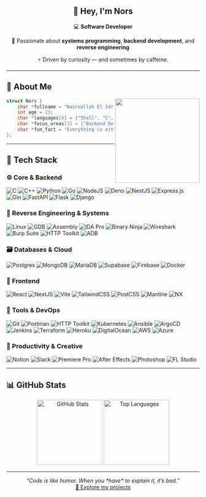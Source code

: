 <h2 align="center">👋 Hey, I'm <strong>Nors</strong></h2>

<p align="center">
  💻 <strong>Software Developer</strong>
</p>
<p align="center">
  🧩 Passionate about <strong>systems programming</strong>, <strong>backend development</strong>, and <strong>reverse engineering</strong>  
</p>
<p align="center">
  ⚡ Driven by curiosity — and sometimes by caffeine.
</p>

---

## 🧠 About Me
<img align="right" width="220" src="https://i.pinimg.com/originals/e4/26/70/e426702edf874b181aced1e2fa5c6cde.gif"/>

```c
struct Nors {
    char *fullname = "Nasroallah El Idrissi";
    int age = 23;
    char *languages[6] = {"Shell", "C", "C++", "Python", "JavaScript", 0};
    char *focus_areas[3] = {"Backend Development", "Systems Programming", "Reverse Engineering"};
    char *fun_fact = "Everything is either a 1 or a 0.";
};
```

---

## 🧩 Tech Stack

### ⚙️ Core & Backend
![C](https://img.shields.io/badge/C-%2300599C.svg?style=for-the-badge&logo=c&logoColor=white)
![C++](https://img.shields.io/badge/C++-%2300599C.svg?style=for-the-badge&logo=cplusplus&logoColor=white)
![Python](https://img.shields.io/badge/Python-3670A0?style=for-the-badge&logo=python&logoColor=ffdd54)
![Go](https://img.shields.io/badge/Go-%2300ADD8.svg?style=for-the-badge&logo=go&logoColor=white)
![NodeJS](https://img.shields.io/badge/Node.js-6DA55F?style=for-the-badge&logo=node.js&logoColor=white)
![Deno](https://img.shields.io/badge/Deno-000000?style=for-the-badge&logo=deno&logoColor=white)
![NestJS](https://img.shields.io/badge/NestJS-E0234E?style=for-the-badge&logo=nestjs&logoColor=white)
![Express.js](https://img.shields.io/badge/Express.js-404D59?style=for-the-badge&logo=express&logoColor=61DAFB)
![Gin](https://img.shields.io/badge/Gin-000000?style=for-the-badge&logo=gin&logoColor=white)
![FastAPI](https://img.shields.io/badge/FastAPI-005571?style=for-the-badge&logo=fastapi&logoColor=white)
![Flask](https://img.shields.io/badge/Flask-000000?style=for-the-badge&logo=flask&logoColor=white)
![Django](https://img.shields.io/badge/Django-092E20?style=for-the-badge&logo=django&logoColor=white)

### 🧠 Reverse Engineering & Systems
![Linux](https://img.shields.io/badge/Linux-FCC624?style=for-the-badge&logo=linux&logoColor=black)
![GDB](https://img.shields.io/badge/GDB-000000?style=for-the-badge&logo=gnu&logoColor=white)
![Assembly](https://img.shields.io/badge/Assembly-525252?style=for-the-badge&logo=assemblyscript&logoColor=white)
![IDA Pro](https://img.shields.io/badge/IDA%20Pro-404040?style=for-the-badge&logoColor=white)
![Binary Ninja](https://img.shields.io/badge/Binary%20Ninja-DD0031?style=for-the-badge&logoColor=white)
![Wireshark](https://img.shields.io/badge/Wireshark-1679A7?style=for-the-badge&logo=wireshark&logoColor=white)
![Burp Suite](https://img.shields.io/badge/Burp%20Suite-7A1F3D?style=for-the-badge&logo=portswigger&logoColor=white)
![HTTP Toolkit](https://img.shields.io/badge/HTTP%20Toolkit-1679A7?style=for-the-badge&logo=httptoolkit&logoColor=white)
![ADB](https://img.shields.io/badge/ADB-4285F4?style=for-the-badge&logo=android&logoColor=white)

### 🗃️ Databases & Cloud
![Postgres](https://img.shields.io/badge/PostgreSQL-316192?style=for-the-badge&logo=postgresql&logoColor=white)
![MongoDB](https://img.shields.io/badge/MongoDB-4EA94B?style=for-the-badge&logo=mongodb&logoColor=white)
![MariaDB](https://img.shields.io/badge/MariaDB-003545?style=for-the-badge&logo=mariadb&logoColor=white)
![Supabase](https://img.shields.io/badge/Supabase-3ECF8E?style=for-the-badge&logo=supabase&logoColor=white)
![Firebase](https://img.shields.io/badge/Firebase-039BE5?style=for-the-badge&logo=firebase&logoColor=white)
![Docker](https://img.shields.io/badge/Docker-0db7ed?style=for-the-badge&logo=docker&logoColor=white)

### 🎨 Frontend
![React](https://img.shields.io/badge/React-20232A?style=for-the-badge&logo=react&logoColor=61DAFB)
![NextJS](https://img.shields.io/badge/Next.js-black?style=for-the-badge&logo=next.js&logoColor=white)
![Vite](https://img.shields.io/badge/Vite-646CFF?style=for-the-badge&logo=vite&logoColor=white)
![TailwindCSS](https://img.shields.io/badge/TailwindCSS-38B2AC?style=for-the-badge&logo=tailwind-css&logoColor=white)
![PostCSS](https://img.shields.io/badge/PostCSS-DD3A0A?style=for-the-badge&logo=postcss&logoColor=white)
![Mantine](https://img.shields.io/badge/Mantine-4ED1C5?style=for-the-badge&logo=mantine&logoColor=white)
![NX](https://img.shields.io/badge/NX-0F172A?style=for-the-badge&logo=nrwl&logoColor=white)

### 🧰 Tools & DevOps
![Git](https://img.shields.io/badge/Git-F05032?style=for-the-badge&logo=git&logoColor=white)
![Postman](https://img.shields.io/badge/Postman-FF6C37?style=for-the-badge&logo=postman&logoColor=white)
![HTTP Toolkit](https://img.shields.io/badge/HTTP%20Toolkit-1679A7?style=for-the-badge&logo=httptoolkit&logoColor=white)
![Kubernetes](https://img.shields.io/badge/Kubernetes-326CE5?style=for-the-badge&logo=kubernetes&logoColor=white)
![Ansible](https://img.shields.io/badge/Ansible-EE0000?style=for-the-badge&logo=ansible&logoColor=white)
![ArgoCD](https://img.shields.io/badge/ArgoCD-4C51BF?style=for-the-badge&logo=argo&logoColor=white)
![Jenkins](https://img.shields.io/badge/Jenkins-D24939?style=for-the-badge&logo=jenkins&logoColor=white)
![Terraform](https://img.shields.io/badge/Terraform-5243AA?style=for-the-badge&logo=terraform&logoColor=white)
![Heroku](https://img.shields.io/badge/Heroku-430098?style=for-the-badge&logo=heroku&logoColor=white)
![DigitalOcean](https://img.shields.io/badge/DigitalOcean-0080FF?style=for-the-badge&logo=digitalocean&logoColor=white)
![AWS](https://img.shields.io/badge/AWS-232F3E?style=for-the-badge&logo=amazon-aws&logoColor=white)
![Azure](https://img.shields.io/badge/Microsoft%20Azure-0078D4?style=for-the-badge&logo=microsoft-azure&logoColor=white)

### 🧾 Productivity & Creative
![Notion](https://img.shields.io/badge/Notion-000000?style=for-the-badge&logo=notion&logoColor=white)
![Slack](https://img.shields.io/badge/Slack-4A154B?style=for-the-badge&logo=slack&logoColor=white)
![Premiere Pro](https://img.shields.io/badge/Premiere%20Pro-9999FF?style=for-the-badge&logo=adobe-premiere-pro&logoColor=white)
![After Effects](https://img.shields.io/badge/After%20Effects-9999FF?style=for-the-badge&logo=adobe-after-effects&logoColor=white)
![Photoshop](https://img.shields.io/badge/Photoshop-31A8FF?style=for-the-badge&logo=adobe-photoshop&logoColor=white)
![FL Studio](https://img.shields.io/badge/FL%20Studio-FF8C00?style=for-the-badge&logo=fl-studio&logoColor=white)

---

## 📊 GitHub Stats

<p align="center">
  <img height="170" src="https://github-readme-stats.vercel.app/api?username=norshiden&show_icons=true&theme=onedark&line_height=27" alt="GitHub Stats" />
  <img height="170" src="https://github-readme-stats.vercel.app/api/top-langs/?username=norshiden&layout=compact&theme=onedark" alt="Top Languages" />
</p>

---

<p align="center">
  <i>“Code is like humor. When you *have* to explain it, it’s bad.”</i>  
  <br/>
  <a href="https://github.com/NorsHiden">🧭 Explore my projects</a>
</p>
